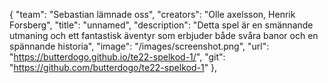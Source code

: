 {
    "team": "Sebastian lämnade oss",
    "creators": "Olle axelsson, Henrik Forsberg",
    "title": "unnamed",
    "description": "Detta spel är en smännande utmaning och ett fantastisk äventyr som erbjuder både svåra banor och en spännande historia",
    "image": "/images/screenshot.png",
    "url": "https://butterdogo.github.io/te22-spelkod-1/",
    "git": "https://github.com/butterdogo/te22-spelkod-1"
},